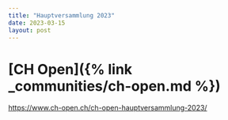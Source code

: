 ```yaml
---
title: "Hauptversammlung 2023"
date: 2023-03-15
layout: post
---
```


# [CH Open]({% link _communities/ch-open.md %})

https://www.ch-open.ch/ch-open-hauptversammlung-2023/
